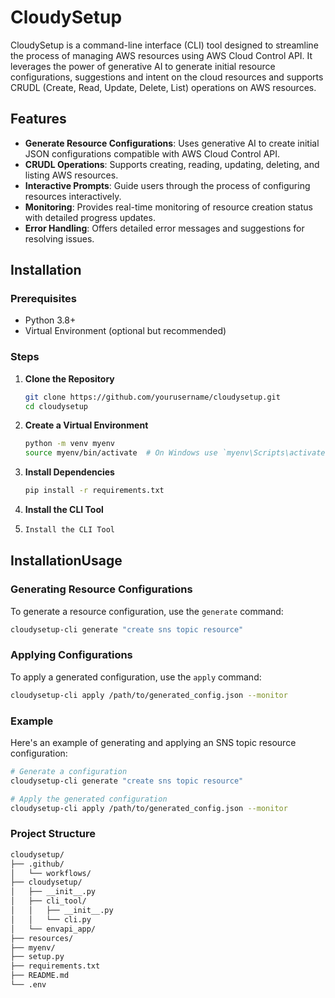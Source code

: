 # CloudySetup

CloudySetup is a command-line interface (CLI) tool designed to streamline the process of managing AWS resources using AWS Cloud Control API. It leverages the power of generative AI to generate initial resource configurations, suggestions and intent on the cloud resources and supports CRUDL (Create, Read, Update, Delete, List) operations on AWS resources.

## Features

- **Generate Resource Configurations**: Uses generative AI to create initial JSON configurations compatible with AWS Cloud Control API.
- **CRUDL Operations**: Supports creating, reading, updating, deleting, and listing AWS resources.
- **Interactive Prompts**: Guide users through the process of configuring resources interactively.
- **Monitoring**: Provides real-time monitoring of resource creation status with detailed progress updates.
- **Error Handling**: Offers detailed error messages and suggestions for resolving issues.

## Installation

### Prerequisites

- Python 3.8+
- Virtual Environment (optional but recommended)

### Steps

1. **Clone the Repository**
   ```sh
   git clone https://github.com/yourusername/cloudysetup.git
   cd cloudysetup
   ```

2. **Create a Virtual Environment**
   ```sh
   python -m venv myenv
   source myenv/bin/activate  # On Windows use `myenv\Scripts\activate`
   ```
3. **Install Dependencies**
   ```sh
   pip install -r requirements.txt
   ```
4. **Install the CLI Tool**
5. ```sh
   Install the CLI Tool
   ```

## InstallationUsage

### Generating Resource Configurations
To generate a resource configuration, use the `generate` command:

```sh
cloudysetup-cli generate "create sns topic resource"
```

### Applying Configurations
To apply a generated configuration, use the `apply` command:

```sh
cloudysetup-cli apply /path/to/generated_config.json --monitor
```

### Example

Here's an example of generating and applying an SNS topic resource configuration:

```sh
# Generate a configuration
cloudysetup-cli generate "create sns topic resource"

# Apply the generated configuration
cloudysetup-cli apply /path/to/generated_config.json --monitor
```

### Project Structure

```md
cloudysetup/
├── .github/
│   └── workflows/
├── cloudysetup/
│   ├── __init__.py
│   ├── cli_tool/
│   │   ├── __init__.py
│   │   └── cli.py
│   └── envapi_app/
├── resources/
├── myenv/
├── setup.py
├── requirements.txt
├── README.md
└── .env
```